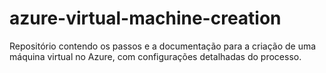# azure-virtual-machine-creation
Repositório contendo os passos e a documentação para a criação de uma máquina virtual no Azure, com configurações detalhadas do processo.
